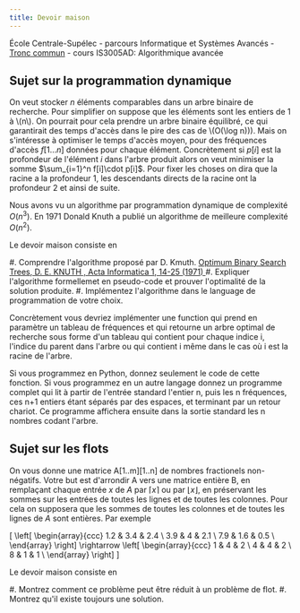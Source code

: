 ```yaml
---
title: Devoir maison
---
```


École Centrale-Supélec - parcours Informatique et Systèmes Avancés - [Tronc commun](http://www.isia.ecp.fr/welcome_to_www_ecp_fr_cms_site_isia/isia___formation/cours_tronc_commun) - cours IS3005AD: Algorithmique avancée


## Sujet sur la programmation dynamique


On veut stocker $n$ éléments comparables dans un arbre binaire de recherche.
Pour simplifier on suppose que les éléments sont les entiers de $1$ à \\(n\\).
On pourrait pour cela prendre un arbre binaire équilibré, ce qui garantirait des temps d'accès dans le pire des cas de \\(O(\log n)\)).  Mais on s'intéresse à optimiser le temps d'accès moyen, pour des fréquences d'accès $f[1\ldots n]$ données pour chaque élément.
Concrètement si $p[i]$ est la profondeur de l'élément $i$ dans l'arbre produit alors on veut minimiser la somme $\sum_{i=1}^n f[i]\cdot p[i]$.
Pour fixer les choses on dira que la racine a la profondeur $1$, les descendants directs de la racine ont la profondeur $2$ et ainsi de suite.

Nous avons vu un algorithme par programmation dynamique de complexité $O(n^3)$.
En 1971 Donald Knuth a publié un algorithme de meilleure complexité $O(n^2)$.

Le devoir maison consiste en 

#. Comprendre l'algorithme proposé par D. Kmuth. [Optimum Binary Search Trees, D. E. KNUTH , Acta Informatica 1, 14-25 (1971) ](http://www.inrg.csie.ntu.edu.tw/algorithm2014/presentation/Knuth71.pdf)
#. Expliquer l'algorithme formellemet en pseudo-code et prouver l'optimalité de la solution produite.
#. Implémentez l'algorithme dans le language de programmation de votre choix. 

Concrètement vous devriez implémenter une function qui prend en paramètre un tableau de fréquences et qui retourne un arbre optimal de recherche sous forme d'un tableau qui contient pour chaque indice i, l'indice du parent dans l'arbre ou qui contient i même dans le cas où i est la racine de l'arbre.

Si vous programmez en Python, donnez seulement le code de cette fonction. Si vous programmez en un autre langage donnez un programme complet qui lit à partir de l'entrée standard l'entier n, puis les n fréquences, ces n+1 entiers étant séparés par des espaces, et terminant par un retour chariot.  Ce programme affichera ensuite dans la sortie standard les n nombres codant l'arbre.

## Sujet sur les flots

On vous donne une matrice A[1..m][1..n] de nombres fractionels non-négatifs.  Votre but est d'arrondir A vers une matrice entière B, en remplaçant chaque entrée $x$ de $A$ par $\lceil x\rceil$  ou par $\lfloor x\rfloor$, en préservant les sommes sur les entrées de toutes les lignes et de toutes les colonnes.  Pour cela on supposera que les sommes de toutes les colonnes et de toutes les lignes de $A$ sont entières.
Par exemple

\[
		\left[ \begin{array}{ccc}
		1.2 & 3.4 & 2.4 \\
		3.9 & 4 & 2.1 \\
		7.9 & 1.6 & 0.5 \\
		\end{array}
		\right]
		\rightarrow
		\left[ \begin{array}{ccc}
		1 & 4 & 2 \\
		4 & 4 & 2 \\
		8 & 1 & 1 \\
		\end{array}
		\right]
\]

Le devoir maison consiste en

#. Montrez comment ce problème peut être réduit à un problème de flot.
#. Montrez qu'il existe toujours une solution.

